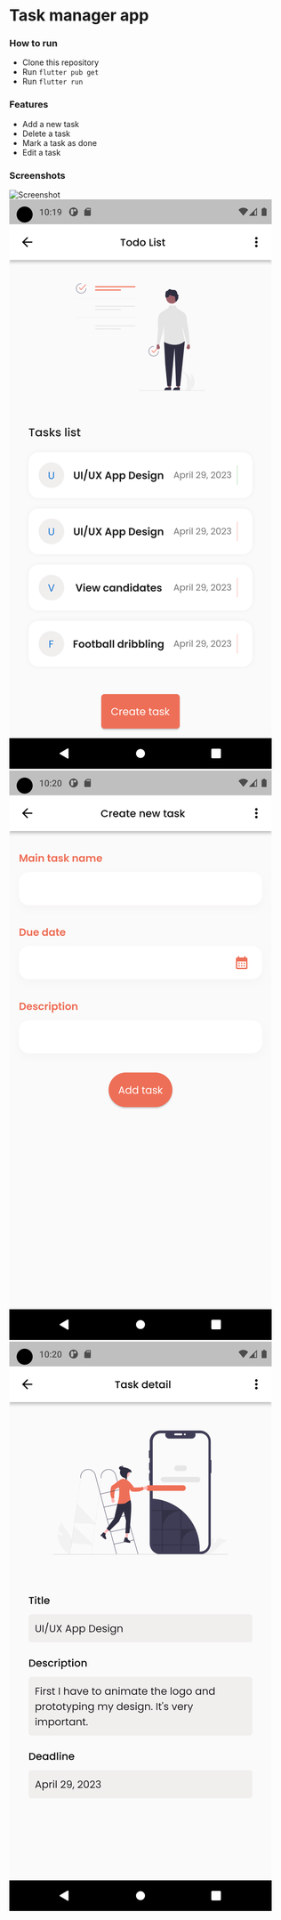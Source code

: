 # Task manager app

### How to run

- Clone this repository
- Run `flutter pub get`
- Run `flutter run`

### Features

- Add a new task
- Delete a task
- Mark a task as done
- Edit a task

### Screenshots

![Screenshot](https://github.com/meraf00/2023-project-phase-mobile-tasks/blob/main/on-boarding/add_task/screenshots/onboarding.png?raw=true)
![Screenshot](https://github.com/meraf00/2023-project-phase-mobile-tasks/blob/main/on-boarding/todo_app/screenshots/task_list.png?raw=true)
![Screenshot](https://github.com/meraf00/2023-project-phase-mobile-tasks/blob/main/on-boarding/todo_app/screenshots/add_task.png?raw=true)
![Screenshot](https://github.com/meraf00/2023-project-phase-mobile-tasks/blob/main/on-boarding/todo_app/screenshots/task_detail.png?raw=true)
